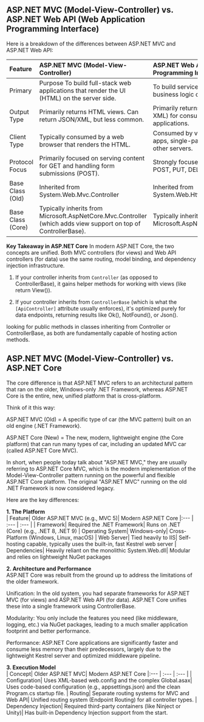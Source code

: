 ## ASP.NET MVC (Model-View-Controller) vs. ASP.NET Web API (Web Application Programming Interface)
Here is a breakdown of the differences between ASP.NET MVC and ASP.NET Web API:

| Feature | ASP.NET MVC (Model-View-Controller) | ASP.NET Web API (Web Application Programming Interface)
|:--- | :--- | :--- |
| Primary | Purpose	To build full-stack web applications that render the UI (HTML) on the server side. | To build services that expose data and business logic over HTTP.
| Output Type | Primarily returns HTML views. Can return JSON/XML, but less common. | Primarily returns structured data (JSON or XML) for consumption by other applications.
| Client Type | Typically consumed by a web browser that renders the HTML. | Consumed by various HTTP clients: mobile apps, single-page applications (SPAs), or other servers.
| Protocol Focus | Primarily focused on serving content for GET and handling form submissions (POST). | Strongly focused on RESTful design (GET, POST, PUT, DELETE, PATCH).
| Base Class (Old) | Inherited from System.Web.Mvc.Controller | Inherited from System.Web.Http.ApiController
| Base Class (Core) | Typically inherits from Microsoft.AspNetCore.Mvc.Controller (which adds view support on top of ControllerBase). | Typically inherits from Microsoft.AspNetCore.Mvc.ControllerBase.

**Key Takeaway in ASP.NET Core**
In modern ASP.NET Core, the two concepts are unified. Both MVC controllers (for views) and Web API controllers (for data) use the same routing, model binding, and dependency injection infrastructure.

1) If your controller inherits from `Controller` (as opposed to ControllerBase), it gains helper methods for working with views (like return View()).

2) If your controller inherits from `ControllerBase` (which is what the `[ApiController]` attribute usually enforces), it's optimized purely for data endpoints, returning results like Ok(), NotFound(), or Json().

looking for public methods in classes inheriting from Controller or ControllerBase, as both are fundamentally capable of hosting action methods.

## ASP.NET MVC (Model-View-Controller) vs. ASP.NET Core
The core difference is that ASP.NET MVC refers to an architectural pattern that ran on the older, Windows-only .NET Framework, whereas ASP.NET Core is the entire, new, unified platform that is cross-platform.

Think of it this way:

ASP.NET MVC (Old) = A specific type of car (the MVC pattern) built on an old engine (.NET Framework).

ASP.NET Core (New) = The new, modern, lightweight engine (the Core platform) that can run many types of car, including an updated MVC car (called ASP.NET Core MVC).

In short, when people today talk about "ASP.NET MVC," they are usually referring to ASP.NET Core MVC, which is the modern implementation of the Model-View-Controller pattern running on the powerful and flexible ASP.NET Core platform. The original "ASP.NET MVC" running on the old .NET Framework is now considered legacy.

Here are the key differences:

**1. The Platform**  
| Feature| Older ASP.NET MVC (e.g., MVC 5)| Modern ASP.NET Core
|:--- | :--- | :--- |
| Framework| Required the .NET Framework| Runs on .NET (Core) (e.g., .NET 8, .NET 9)
| Operating System| Windows-only| Cross-Platform (Windows, Linux, macOS)
| Web Server| Tied heavily to IIS| Self-hosting capable, typically uses the built-in, fast Kestrel web server
| Dependencies| Heavily reliant on the monolithic System.Web.dll| Modular and relies on lightweight NuGet packages

**2. Architecture and Performance**  
ASP.NET Core was rebuilt from the ground up to address the limitations of the older framework.

Unification: In the old system, you had separate frameworks for ASP.NET MVC (for views) and ASP.NET Web API (for data). ASP.NET Core unifies these into a single framework using ControllerBase.

Modularity: You only include the features you need (like middleware, logging, etc.) via NuGet packages, leading to a much smaller application footprint and better performance.

Performance: ASP.NET Core applications are significantly faster and consume less memory than their predecessors, largely due to the lightweight Kestrel server and optimized middleware pipeline.

**3. Execution Model**  
| Concept| Older ASP.NET MVC| Modern ASP.NET Core
|:--- | :--- | :--- |
| Configuration| Uses XML-based web.config and the complex Global.asax| Uses code-based configuration (e.g., appsettings.json) and the clean Program.cs startup file.
| Routing| Separate routing systems for MVC and Web API| Unified routing system (Endpoint Routing) for all controller types.
| Dependency Injection| Required third-party containers (like Ninject or Unity)| Has built-in Dependency Injection support from the start.


